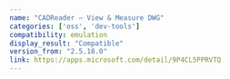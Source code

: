 ```yaml
---
name: "CADReader – View & Measure DWG"
categories: ['oss', 'dev-tools']
compatibility: emulation
display_result: "Compatible"
version_from: "2.5.18.0"
link: https://apps.microsoft.com/detail/9P4CL5PPRVTQ
---
```

